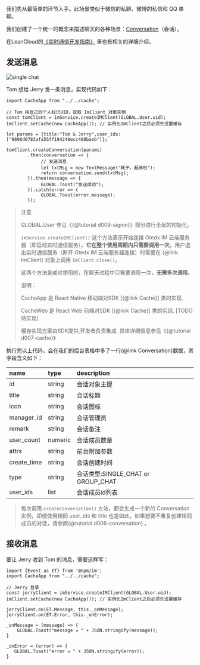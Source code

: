 我们先从最简单的环节入手。此场景类似于微信的私聊、微博的私信和 QQ 单聊。

我们创建了一个统一的概念来描述聊天的各种场景：[Conversation](https://leancloud.cn/docs/realtime_v2.html#hash24460545)（会话）。

在LeanCloud的[《实时通信开发指南》](https://leancloud.cn/docs/realtime_v2.html#hash819244670) 里也有相关的详细介绍。

## 发送消息

![single chat](https://leancloud.cn/docs/images/tom-and-jerry-avatar.png)

Tom 想给 Jerry 发一条消息，实现代码如下：

```
import CacheApp from "../../cache";

// Tom 用自己的个人标识UID，获取 ImClient 对象实例
const tomClient = imService.createIMClient(GLOBAL.User.uid);
imClient.setCache(new CacheApp()); // 实例化ImClient之后必须先设置缓存

let params = {title:"Tom & Jerry",user_ids:["9896d0783afa55ff194248ecc408baeb"]};

tomClient.createConversation(params)
        .then(conversation => {
        	 // 发送消息
        	 let txtMsg = new TextMessage("耗子，起床啦");
             return conversation.send(txtMsg);
        }).then(message => {
             GLOBAL.Toast("发送成功");
        }).catch(error => {
         	 GLOBAL.Toast(error.message);
        });
```

> 注意
>
> GLOBAL.User 参见《{@tutorial d009-signin}》部分进行全局的初始化。
>
> `imService.createIMClient()` 这个方法表示开始连接 Gtedx IM 云端服务器（即启动实时通信服务），**它在整个使用周期内只需要调用一次**。用户退出实时通信服务（断开 Gtedx IM 云端服务器连接）时需要在 {@link ImClient} 对象上调用 `ImClient.close()`。
>
> 这两个方法是成对使用的，在聊天过程中只需要调用一次，**无需多次调用**。
>
> 说明：
>
> CacheApp  是 React Native 移动端对SDK [{@link Cache}] 类的实现. 
>
> CacheWeb  是 React Web 前端对SDK [{@link Cache}] 类的实现. [TODO 待实现]
>
> 缓存实现方案由SDK提供,开发者负责集成. 具体详细信息参见《{@tutorial d007-cache}》

执行完以上代码，会在我们的后台表格中多了一行{@link Conversation}数据，其字段含义如下：

| name        | type    | description                        |
| :---------- | :------ | :--------------------------------- |
| id          | string  | 会话对象主键                       |
| title       | string  | 会话标题                           |
| icon        | string  | 会话图标                           |
| manager_id  | string  | 会话管理员                         |
| remark      | string  | 会话备注                           |
| user_count  | numeric | 会话成员数量                       |
| attrs       | string  | 前台附加参数                       |
| create_time | string  | 会话创建时间                       |
| type        | string  | 会话类型:SINGLE_CHAT or GROUP_CHAT |
| user_ids    | list    | 会话成员id列表                     |

> 每次调用 `createConversation()` 方法，都会生成一个新的 Conversation 实例，即便使用相同 user_ids 和 title 也是如此。如果想要不重复创建相同成员的对话，请参阅{@tutorial d006-conversation} 。

## 接收消息

要让 Jerry 收到 Tom 的消息，需要这样写：

```
import {Event as ET} from '@npm/im';
import CacheApp from "../../cache";

// Jerry 登录
const jerryClient = imService.createIMClient(GLOBAL.User.uid);
imClient.setCache(new CacheApp()); // 实例化ImClient之后必须先设置缓存

jerryClient.on(ET.Message, this._onMessage);
jerryClient.on(ET.Error, this._onError);

_onMessage = (message) => {
    GLOBAL.Toast("message = " + JSON.stringify(message));
}

_onError = (error) => {
   GLOBAL.Toast("error = " + JSON.stringify(error));
}
```